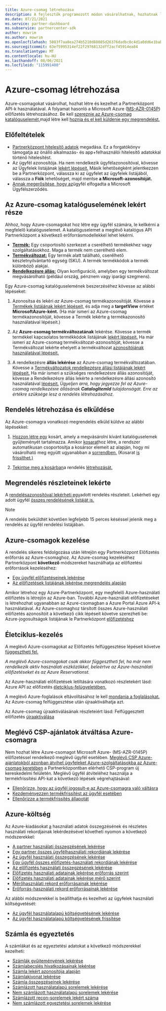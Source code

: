 ```yaml
---
title: Azure-csomag létrehozása
description: A fejlesztők programozott módon vásárolhatnak, hozhatnak létre és kezelhet Azure-csomagokat Partnerközpont API-k használatával.
ms.date: 07/21/2021
ms.service: partner-dashboard
ms.subservice: partnercenter-sdk
author: mowrim
ms.author: mowrim
ms.openlocfilehash: 5083f7aa8ea274b5210d88085d26376dadbc0c4d1a0dd6e1babe59c94d7a6f9c
ms.sourcegitcommit: 63ef5995314ef22f29768132dff2acf45914ea84
ms.translationtype: MT
ms.contentlocale: hu-HU
ms.lasthandoff: 08/06/2021
ms.locfileid: "115991480"
---
```

# <a name="create-an-azure-plan"></a>Azure-csomag létrehozása

Azure-csomagokat vásárolhat, hozhat létre és kezelhet a Partnerközpont API-k használatával. A folyamat hasonló a Microsoft Azure ([MS-AZR-0145P](https://go.microsoft.com/fwlink/p/?linkid=2164140)) előfizetés létrehozásához. Be kell [szereznie az Azure-csomag katalóguselemét,](#get-the-catalog-item-for-azure-plan)majd létre kell [hoznia és el kell küldenie egy megrendelést.](#create-and-submit-an-order)

## <a name="prerequisites"></a>Előfeltételek

* [Partnerközpont hitelesítő adatok](partner-center-authentication.md) megadása. Ez a forgatókönyv támogatja az önálló alkalmazás- és app+felhasználói hitelesítő adatokkal történő hitelesítést.
* Az ügyfél azonosítója. Ha nem rendelkezik ügyfélazonosítóval, kövesse az Ügyfelek listájának [lekért lépéseit.](get-a-list-of-customers.md) Másik lehetőségként jelentkezzen be a Partnerközpont, válassza ki az ügyfelet az ügyfelek listájából, válassza a **Fiók** lehetőséget, majd mentse **a Microsoft-azonosítóját.**
* [Annak megerősítése, hogy az](/partner-center/confirm-customer-agreement)ügyfél elfogadta a Microsoft Ügyfélszerződés.

## <a name="get-the-catalog-item-for-azure-plan"></a>Az Azure-csomag katalóguselemének lekért része

Ahhoz, hogy Azure-csomagokat hoz létre egy ügyfél számára, le kellkérni a megfelelő katalóguselemet. A katalóguselemet a meglévő katalógus API Partnerközpont a következő erőforrásmodellekkel lehet lekérni.

* **[Termék:](product-resources.md#product)** Egy csoportosító szerkezet a cserélhető termékekhez vagy szolgáltatásokhoz. Maga a termék nem cserélhető elem.
* **[Termékváltozat:](product-resources.md#sku)** Egy termék alatt található, cserélhető készletnyilvántartó egység (SKU). A termék termékkódok a termék különböző alakjai.
* **[Rendelkezésre állás:](product-resources.md#availability)** Olyan konfiguráció, amelyben egy termékváltozat megvásárolható (például ország, pénznem vagy iparági szegmens).

Egy Azure-csomag katalóguselemének beszerzéséhez kövesse az alábbi lépéseket:

1. Azonosítsa és lekéri *az* Azure-csomag termékazonosítóját. Kövesse a [Termékek listájának lekért lépéseit,](get-a-list-of-products.md) és adja meg a **targetView** értéket **MicrosoftAzure-ként.** (Ha már ismeri  az Azure-csomag termékazonosítóját, kövesse a Termék lekérte [a](get-a-product-by-id.md) termékazonosító használatával lépéseit.)

2. Az **Azure-csomag termékváltozatának** lekérése. Kövesse a termék termékkel kapcsolatos termékkódok listájának [lekért lépéseit.](get-a-list-of-skus-for-a-product.md) Ha már ismeri az Azure-csomag termékváltozat-azonosítóját, kövesse a Termékváltozat lekérte ehelyett a termékváltozat [azonosítójának használatával lépéseit.](get-a-sku-by-id.md)

3. A rendelkezésre **állás lekérése** az Azure-csomag termékváltozatában. Kövesse a [Termékváltozatok rendelkezésre állási listájának lekért lépéseit.](get-a-list-of-availabilities-for-a-sku.md) Ha már ismeri a szükséges rendelkezésre állás azonosítóját, kövesse a Rendelkezésre állás lekérte a rendelkezésre állási azonosító használatával [lépéseit.](get-an-availability-by-id.md) *Ügyeljen arra, hogy jegyezze fel az Azure-csomag rendelkezésre állásának **CatalogItemId** tulajdonságát. Erre az értékre szüksége lesz a rendelés létrehozásához.*

## <a name="create-and-submit-an-order"></a>Rendelés létrehozása és elküldése

Az Azure-csomagra vonatkozó megrendelés elküld küldve az alábbi lépésekkel:

1. [Hozzon létre egy](create-a-cart.md) kosárt, amely a megvásárolni kívánt katalóguselemek gyűjteményét tartalmazza. Amikor [kosarat](cart-resources.md#cart)hoz [](cart-resources.md#cartlineitem) létre, a rendszer automatikusan csoportosítja a kosársor elemeit az alapján, hogy mi vásárolható meg együtt ugyanabban a [sorrendben.](order-resources.md#order) (Kosarat [is frissíthet.)](update-a-cart.md)

2. [Tekintse meg a kosárban](checkout-a-cart.md)a rendelés [létrehozását.](order-resources.md#order)

## <a name="get-order-details"></a>Megrendelés részleteinek lekérte

A [rendelésazonosítóval lekérheti egy](get-an-order-by-id.md)adott rendelés részleteit. Lekérheti egy adott ügyfél [összes rendelésének listáját is.](get-all-of-a-customer-s-orders.md)

>[!NOTE]
>A rendelés beküldtét követően legfeljebb 15 perces késéssel jelenik meg a rendelés az ügyfél rendelési listájában.

## <a name="manage-azure-plans"></a>Azure-csomagok kezelése

A rendelés sikeres feldolgozása után létrejön egy  Partnerközpont Előfizetés erőforrás az Azure-csomaghoz. Az Azure-csomag kezeléséhez Partnerközpont **következő** módszereket használhatja az előfizetési erőforrások kezeléséhez:

* [Egy ügyfél előfizetéseinek lekérése](get-all-of-a-customer-s-subscriptions.md)
* [Az előfizetések listájának lekérése megrendelés alapján](get-a-list-of-subscriptions-by-order.md)

Amikor létrehoz egy Azure-Partnerközpont, egy megfelelő Azure-használati előfizetés is létrejön az Azure-ban. További Azure-használati előfizetéseket is létrehozhat ugyanabban az Azure-csomagban a Azure Portal Azure API-k használatával. Az Azure-csomaghoz társított összes Azure-használati előfizetés azonosítóit a következő cikk lépéseit követve szerezheti be: Azure-jogosultságok listájának le Partnerközpont [előfizetéshez](get-a-list-of-azure-entitlements-for-subscription.md)

## <a name="lifecycle-management"></a>Életciklus-kezelés

A meglévő Azure-csomagokat az Előfizetés felfüggesztése lépéseit követve [függesztheti fel.](suspend-a-subscription.md)

*A meglévő Azure-csomagokat csak akkor függesztheti fel, ha már nem rendelkezik aktív használati eszközökkel, beleértve az Azure-használati előfizetéseket és az Azure Reservationst.*

Az Azure-használati előfizetések letiltására vonatkozó részletekért lásd: Azure API az előfizetés [életciklus-felügyeletében.](/rest/api/resources/subscriptions)

A meglévő Azure-foglalások eltávolításához le kell [mondania a foglalásokat.](/partner-center/azure-reservations-manage#cancel-or-exchange-a-reservation)
Az Azure-csomag felfüggesztése után újraaktiválhatja azt.

Az Azure-csomag újraaktiválásának részleteiért lásd: Felfüggesztett előfizetés [újraaktiválása](reactivate-a-suspended-a-subscription.md)

## <a name="transition-existing-csp-offers-to-azure-plan"></a>Meglévő CSP-ajánlatok átváltása Azure-csomagra 

Nem hozhat létre Azure-csomagot Microsoft Azure- (MS-AZR-0145P) előfizetéssel rendelkező meglévő ügyfél esetében. [Meglévő CSP Azure-ajánlatokból azonban átvihet ügyfeleket Azure-szolgáltatásokba az Azure-csomag keretében](/partner-center/azure-plan-transition) a Partnerközpontban elérhető CSP-program új kereskedelmi felületén. Meglévő ügyfél átviteléhez használja a termékfrissítési API-kat a következő lépések végrehajtásával:

* [Ellenőrizze, hogy az ügyfél jogosult-e az Azure-csomagra való váltásra](get-eligibility-for-product-upgrade.md)
* [Kezdeményezzen termékfrissítést az ügyfél esetében](create-product-upgrade-entity.md)
* [Ellenőrizze a termékfrissítés állapotát](get-product-upgrade-status.md)

## <a name="azure-spending"></a>Azure-költség

Az Azure-kiadásokat [a](azure-spending.md) használati adatok összegzésének és részletes használati rekordjainak lekérdezésével követheti nyomon a következő módszerekkel:

* [A partner használati összegzésének lekérése](get-a-partner-usage-summary.md)
* [Egy partner összes ügyfélhasználati rekordjának lekérése](get-a-customer-s-usage-records.md)
* [Az ügyfél használati összegzésének lekérése](get-a-customer-usage-summary.md)
* [Egy ügyfél összes előfizetés-használati rekordjának lekérése](get-a-customer-subscription-s-usage-records.md)
* [Az előfizetés használati összegzésének lekérése](get-a-customer-subscription-usage-summary.md)
* [Előfizetés használati adatainak lekérése erőforrás szerint](get-a-customer-subscription-resource-usage-records.md)
* [Előfizetés használati adatainak lekérése mérő szerint](get-a-customer-subscription-meter-usage-records.md)
* [Mérőhasználati rekord erőforrásainak lekérése](meter-usage-resources.md)
* [Erőforrás-használati rekord erőforrásainak lekérése](resource-usage-resources.md)

Az alábbi módszerekkel is beállíthatja és kezelheti az ügyfelek használati költségvetését:

* [Az ügyfél használatalapú költségvetésének lekérése](get-a-customer-s-usage-spending-budget.md)
* [Az ügyfél használatalapú költségvetésének frissítése](update-a-customer-s-usage-spending-budget.md)

## <a name="invoice-and-reconciliation"></a>Számla és egyeztetés

A számlákat és az egyeztetési adatokat a következő módszerekkel kezelheti:

* [Számlák gyűjteményének lekérése](get-a-collection-of-invoices.md)
* [Számlabecslés hivatkozásainak lekérése](get-invoice-estimate-links.md)
* [Számla lekért azonosítója alapján](get-invoice-by-id.md)
* [Számlakivonat lekérése](get-invoice-statement.md)
* [Számla összegzéseinek lekérése](get-invoice-summaries.md)
* [Számlázott használatalapú sorelemek lekérése](get-invoice-billed-consumption-lineitems.md)
* [Nem számlázott használatalapú sorelemek lekérése](get-invoice-unbilled-consumption-lineitems.md)
* [Számlázott recon-sorelemek lekért száma](get-invoiceline-items.md)
* [Nem számlázott egyeztetési sorelemek lekérése](get-invoice-unbilled-recon-lineitems.md)

